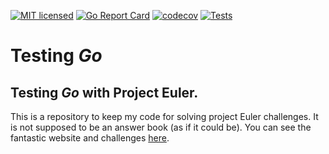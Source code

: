 [![MIT licensed](https://img.shields.io/badge/license-MIT-blue.svg)](./LICENSE)
[![Go Report Card](https://goreportcard.com/badge/github.com/andrew-field/testing_go)](https://goreportcard.com/report/github.com/andrew-field/testing_go)
[![codecov](https://codecov.io/gh/andrew-field/testing-go/branch/master/graph/badge.svg?token=jGdnwTJSTD)](https://codecov.io/gh/andrew-field/testing-go)
[![Tests](https://github.com/andrew-field/testing-go/actions/workflows/build-test.yml/badge.svg)](https://github.com/andrew-field/testing-go/actions/workflows/build-test.yml)


# Testing *Go*

## Testing *Go* with Project Euler.  
This is a repository to keep my code for solving project Euler challenges. It is not supposed to be an answer book (as if it could be). You can see the fantastic website and challenges [here](https://projecteuler.net/ "Project Euler").
